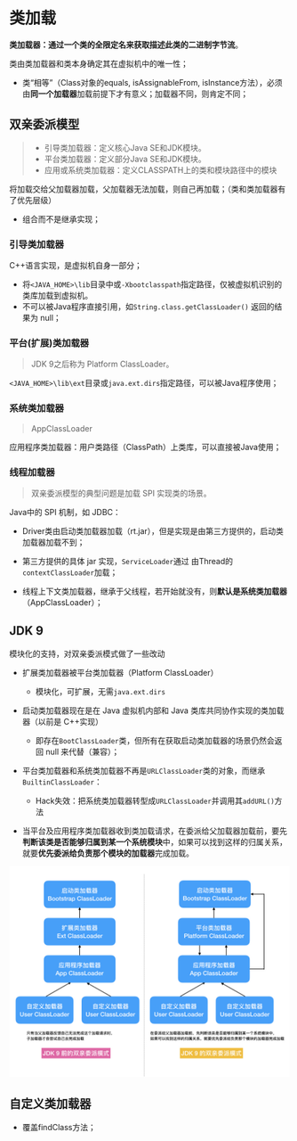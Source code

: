 # 类加载

**类加载器：通过一个类的全限定名来获取描述此类的二进制字节流**。

类由类加载器和类本身确定其在虚拟机中的唯一性；

- 类“相等”（Class对象的equals, isAssignableFrom, isInstance方法），必须由**同一个加载器**加载前提下才有意义；加载器不同，则肯定不同；





## 双亲委派模型

> - 引导类加载器：定义核心Java SE和JDK模块。
> - 平台类加载器：定义部分Java SE和JDK模块。
> - 应用或系统类加载器：定义CLASSPATH上的类和模块路径中的模块

将加载交给父加载器加载，父加载器无法加载，则自己再加载；（类和类加载器有了优先层级）

- 组合而不是继承实现；



### 引导类加载器

C++语言实现，是虚拟机自身一部分；

- 将`<JAVA_HOME>\lib`目录中或`-Xbootclasspath`指定路径，仅被虚拟机识别的类库加载到虚拟机。
- 不可以被Java程序直接引用，如`String.class.getClassLoader()` 返回的结果为 null；



### 平台(扩展)类加载器

> JDK 9之后称为 Platform ClassLoader。

`<JAVA_HOME>\lib\ext`目录或`java.ext.dirs`指定路径，可以被Java程序使用；



### 系统类加载器

> AppClassLoader

应用程序类加载器：用户类路径（ClassPath）上类库，可以直接被Java使用；



### 线程加载器

> 双亲委派模型的典型问题是加载 SPI 实现类的场景。

Java中的 SPI 机制，如 JDBC：

- Driver类由启动类加载器加载（rt.jar），但是实现是由第三方提供的，启动类加载器加载不到；

- 第三方提供的具体 jar 实现，`ServiceLoader`通过 由Thread的`contextClassLoader`加载；

- 线程上下文类加载器，继承于父线程，若开始就没有，则**默认是系统类加载器**（AppClassLoader）；



## JDK 9

模块化的支持，对双亲委派模式做了一些改动

- 扩展类加载器被平台类加载器（Platform ClassLoader）
  - 模块化，可扩展，无需`java.ext.dirs`

- 启动类加载器现在是在 Java 虚拟机内部和 Java 类库共同协作实现的类加载器（以前是 C++实现）
  - 即存在`BootClassLoader`类，但所有在获取启动类加载器的场景仍然会返回 null 来代替（兼容）；

- 平台类加载器和系统类加载器不再是`URLClassLoader`类的对象，而继承`BuiltinClassLoader`：
  - Hack失效：把系统类加载器转型成`URLClassLoader`并调用其`addURL()`方法

- 当平台及应用程序类加载器收到类加载请求，在委派给父加载器加载前，要先**判断该类是否能够归属到某一个系统模块**中，如果可以找到这样的归属关系，就要**优先委派给负责那个模块的加载器**完成加载。

![img](pics/类加载-双亲委派模式.jpeg)

## 自定义类加载器

- 覆盖findClass方法；

